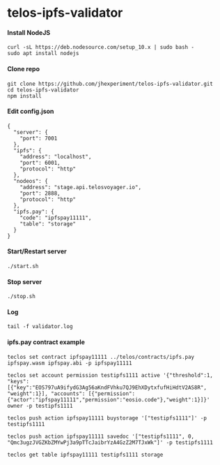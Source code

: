 # telos-ipfs-validator


#### Install NodeJS
```
curl -sL https://deb.nodesource.com/setup_10.x | sudo bash -
sudo apt install nodejs
```
#### Clone repo
```
git clone https://github.com/jhexperiment/telos-ipfs-validator.git
cd telos-ipfs-validator
npm install
```

#### Edit config.json
```
{
  "server": {
    "port": 7001
  },
  "ipfs": {
    "address": "localhost",
    "port": 6001,
    "protocol": "http"
  },
  "nodeos": {
    "address": "stage.api.telosvoyager.io",
    "port": 2888,
    "protocol": "http"
  },
  "ipfs.pay": {
    "code": "ipfspay11111",
    "table": "storage"
  }
}
```

#### Start/Restart server
```
./start.sh
```

#### Stop server
```
./stop.sh
```

#### Log
```
tail -f validator.log
```


#### ipfs.pay contract example
```
teclos set contract ipfspay11111 ../telos/contracts/ipfs.pay ipfspay.wasm ipfspay.abi -p ipfspay11111

teclos set account permission testipfs1111 active '{"threshold":1, "keys":[{"key":"EOS797uA9ifydG3Ag56aKndFVhku7QJ9EhXDytxfufHiHdtV2AS8R", "weight":1}], "accounts": [{"permission":{"actor":"ipfspay11111","permission":"eosio.code"},"weight":1}]}' owner -p testipfs1111

teclos push action ipfspay11111 buystorage '["testipfs1111"]' -p testipfs1111

teclos push action ipfspay11111 savedoc '["testipfs1111", 0, "Qmc3ugzJVGZKbZMYwPj3a9pTTcJaibrYzA4GzZ2M7TJxWk"]' -p testipfs1111

teclos get table ipfspay11111 testipfs1111 storage
```
